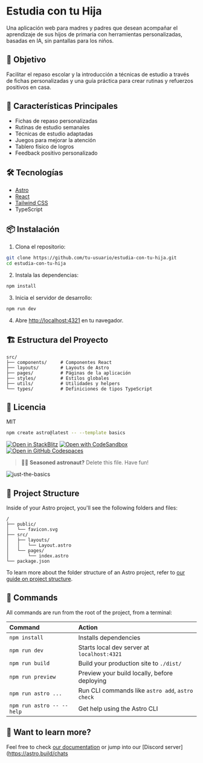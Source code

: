 # Estudia con tu Hija

Una aplicación web para madres y padres que desean acompañar el aprendizaje de sus hijos de primaria con herramientas personalizadas, basadas en IA, sin pantallas para los niños.

## 🎯 Objetivo

Facilitar el repaso escolar y la introducción a técnicas de estudio a través de fichas personalizadas y una guía práctica para crear rutinas y refuerzos positivos en casa.

## 🚀 Características Principales

- Fichas de repaso personalizadas
- Rutinas de estudio semanales
- Técnicas de estudio adaptadas
- Juegos para mejorar la atención
- Tablero físico de logros
- Feedback positivo personalizado

## 🛠️ Tecnologías

- [Astro](https://astro.build)
- [React](https://reactjs.org)
- [Tailwind CSS](https://tailwindcss.com)
- TypeScript

## 📦 Instalación

1. Clona el repositorio:
```bash
git clone https://github.com/tu-usuario/estudia-con-tu-hija.git
cd estudia-con-tu-hija
```

2. Instala las dependencias:
```bash
npm install
```

3. Inicia el servidor de desarrollo:
```bash
npm run dev
```

4. Abre [http://localhost:4321](http://localhost:4321) en tu navegador.

## 🏗️ Estructura del Proyecto

```
src/
├── components/     # Componentes React
├── layouts/        # Layouts de Astro
├── pages/          # Páginas de la aplicación
├── styles/         # Estilos globales
├── utils/          # Utilidades y helpers
└── types/          # Definiciones de tipos TypeScript
```

## 📝 Licencia

MIT

```sh
npm create astro@latest -- --template basics
```

[![Open in StackBlitz](https://developer.stackblitz.com/img/open_in_stackblitz.svg)](https://stackblitz.com/github/withastro/astro/tree/latest/examples/basics)
[![Open with CodeSandbox](https://assets.codesandbox.io/github/button-edit-lime.svg)](https://codesandbox.io/p/sandbox/github/withastro/astro/tree/latest/examples/basics)
[![Open in GitHub Codespaces](https://github.com/codespaces/badge.svg)](https://codespaces.new/withastro/astro?devcontainer_path=.devcontainer/basics/devcontainer.json)

> 🧑‍🚀 **Seasoned astronaut?** Delete this file. Have fun!

![just-the-basics](https://github.com/withastro/astro/assets/2244813/a0a5533c-a856-4198-8470-2d67b1d7c554)

## 🚀 Project Structure

Inside of your Astro project, you'll see the following folders and files:

```text
/
├── public/
│   └── favicon.svg
├── src/
│   ├── layouts/
│   │   └── Layout.astro
│   └── pages/
│       └── index.astro
└── package.json
```

To learn more about the folder structure of an Astro project, refer to [our guide on project structure](https://docs.astro.build/en/basics/project-structure/).

## 🧞 Commands

All commands are run from the root of the project, from a terminal:

| Command                   | Action                                           |
| :------------------------ | :----------------------------------------------- |
| `npm install`             | Installs dependencies                            |
| `npm run dev`             | Starts local dev server at `localhost:4321`      |
| `npm run build`           | Build your production site to `./dist/`          |
| `npm run preview`         | Preview your build locally, before deploying     |
| `npm run astro ...`       | Run CLI commands like `astro add`, `astro check` |
| `npm run astro -- --help` | Get help using the Astro CLI                     |

## 👀 Want to learn more?

Feel free to check [our documentation](https://docs.astro.build) or jump into our [Discord server](https://astro.build/chats